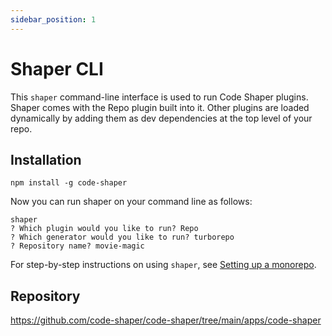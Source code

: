 ```yaml
---
sidebar_position: 1
---
```


# Shaper CLI

This `shaper` command-line interface is used to run Code Shaper plugins. Shaper
comes with the Repo plugin built into it. Other plugins are loaded dynamically
by adding them as dev dependencies at the top level of your repo.

## Installation

```shell
npm install -g code-shaper
```

Now you can run shaper on your command line as follows:

```shell
shaper
? Which plugin would you like to run? Repo
? Which generator would you like to run? turborepo
? Repository name? movie-magic
```

For step-by-step instructions on using `shaper`, see
[Setting up a monorepo](../getting-started/setting-up-a-monorepo.md).

## Repository

https://github.com/code-shaper/code-shaper/tree/main/apps/code-shaper
